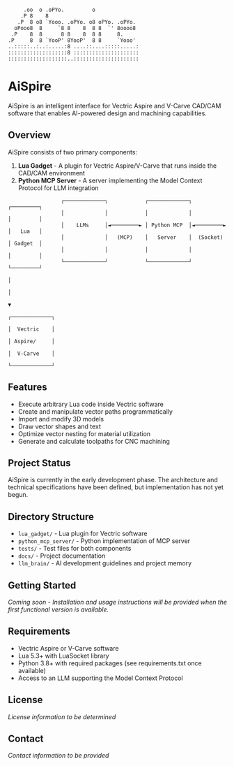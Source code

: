 ```
                                          
     .oo  o .oPYo.         o              
    .P 8    8                             
   .P  8 o8 `Yooo. .oPYo. o8 oPYo. .oPYo. 
  oPooo8  8     `8 8    8  8 8  `' 8oooo8 
 .P    8  8      8 8    8  8 8     8.     
.P     8  8 `YooP' 8YooP'  8 8     `Yooo' 
..:::::..:..:.....:8 ....::....:::::.....:
:::::::::::::::::::8 :::::::::::::::::::::
:::::::::::::::::::..:::::::::::::::::::::
```
# AiSpire


AiSpire is an intelligent interface for Vectric Aspire and V-Carve CAD/CAM software that enables AI-powered design and machining capabilities.

## Overview

AiSpire consists of two primary components:
1. **Lua Gadget** - A plugin for Vectric Aspire/V-Carve that runs inside the CAD/CAM environment
2. **Python MCP Server** - A server implementing the Model Context Protocol for LLM integration

```
                 ┌─────────────┐            ┌─────────────┐            ┌─────────┐
                 │             │            │             │            │         │
                 │    LLMs     │◄─────────► │ Python MCP  │◄─────────► │   Lua   │
                 │             │   (MCP)    │   Server    │  (Socket)  │ Gadget  │
                 │             │            │             │            │         │
                 └─────────────┘            └─────────────┘            └─────────┘
                                                                           │
                                                                           │
                                                                           ▼
                                                                      ┌─────────────┐
                                                                      │  Vectric    │
                                                                      │ Aspire/     │
                                                                      │  V-Carve    │
                                                                      └─────────────┘
```

## Features

- Execute arbitrary Lua code inside Vectric software
- Create and manipulate vector paths programmatically
- Import and modify 3D models
- Draw vector shapes and text
- Optimize vector nesting for material utilization
- Generate and calculate toolpaths for CNC machining

## Project Status

AiSpire is currently in the early development phase. The architecture and technical specifications have been defined, but implementation has not yet begun.

## Directory Structure

- `lua_gadget/` - Lua plugin for Vectric software
- `python_mcp_server/` - Python implementation of MCP server
- `tests/` - Test files for both components
- `docs/` - Project documentation
- `llm_brain/` - AI development guidelines and project memory

## Getting Started

*Coming soon - Installation and usage instructions will be provided when the first functional version is available.*

## Requirements

- Vectric Aspire or V-Carve software
- Lua 5.3+ with LuaSocket library
- Python 3.8+ with required packages (see requirements.txt once available)
- Access to an LLM supporting the Model Context Protocol

## License

*License information to be determined*

## Contact

*Contact information to be provided*

